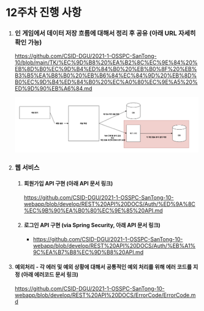 # 12주차 진행 사항

1. ### **인 게임에서 데이터 저장 흐름에 대해서 정리 후 공유 (아래 URL 자세히 확인 가능)**

   https://github.com/CSID-DGU/2021-1-OSSPC-SanTong-10/blob/main/TK/%EC%9D%B8%20%EA%B2%8C%EC%9E%84%20%EB%8D%B0%EC%9D%B4%ED%84%B0%20%EB%B0%8F%20%EB%B3%B5%EA%B8%B0%20%EB%B6%84%EC%84%9D%20%EB%8D%B0%EC%9D%B4%ED%84%B0%20%EC%A0%80%EC%9E%A5%20%ED%9D%90%EB%A6%84.md

   ![image-20210516221059401](../imgs/data_save_flow1.png)



2. ### 웹 서비스 

   1. #### 회원가입 API 구현 (아래 API 문서 링크)

      https://github.com/CSID-DGU/2021-1-OSSPC-SanTong-10-webapp/blob/develop/REST%20API%20DOCS/Auth/%ED%9A%8C%EC%9B%90%EA%B0%80%EC%9E%85%20API.md

   2. #### 로그인 API 구현 (via Spring Security, 아래 API 문서 링크) 

      - https://github.com/CSID-DGU/2021-1-OSSPC-SanTong-10-webapp/blob/develop/REST%20API%20DOCS/Auth/%EB%A1%9C%EA%B7%B8%EC%9D%B8%20API.md
   
3. #### 예외처리 - 각 에러 및 예외 상황에 대해서 공통적인 예외 처리를 위해 에러 코드를 지정 (아래 에러코드 문서 링크)
   
   https://github.com/CSID-DGU/2021-1-OSSPC-SanTong-10-webapp/blob/develop/REST%20API%20DOCS/ErrorCode/ErrorCode.md
   
   
   
   
   
   
